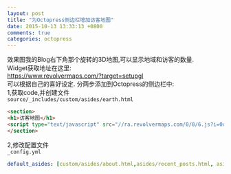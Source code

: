 ```yaml
---
layout: post
title: "为Octopress侧边栏增加访客地图"
date: 2015-10-13 13:33:13 +0800
comments: true
categories: octopress
---  
```


效果图我的Blog右下角那个旋转的3D地图,可以显示地域和访客的数量.  
Widget获取地址在这里:  
https://www.revolvermaps.com/?target=setupgl  
可以根据自己的喜好设定.
分两步添加到Octopress的侧边栏中:  
1,获取code,并创建文件  
`source/_includes/custom/asides/earth.html`  
``` html 
<section>
<h1>访客地图</h1>
<script type="text/javascript" src="//ra.revolvermaps.com/0/0/6.js?i=0qld21p02br&amp;m=0&amp;s=220&amp;c=ff0000&amp;cr1=ffffff&amp;f=arial&amp;l=0" async="async"></script>
</section>
```  
2,修改配置文件  
`_config.yml`  
``` yml
default_asides: [custom/asides/about.html,asides/recent_posts.html, asides/github.html, asides/delicious.html, asides/pinboard.html, asides/googleplus.html,asides/category_list.html,custom/asides/recent_comments.html,custom/asides/earth.html]

```